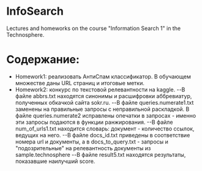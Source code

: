 # InfoSearch
 Lectures and homeworks on the course "Information Search 1" in the Technosphere.
# Содержание:
- Homework1: реализовать АнтиСпам классификатор. В обучающем множестве даны  URL страниц и итоговые метки.
- Homework2: конкурс по текстовой релевантности на kaggle. 
--В файле abbrs.txt находятся синонимы и расшифровки аббревиатур, полученных обкачкой сайта sokr.ru.
--В файле queries.numerate1.txt заменены на правильные запросы с неправильной раскладкой. В файле queries.numerate2 исправлены опечатки в запросах - именно эти запросы подаются в функции ранжирования.
--В файле num_of_urls1.txt находится словарь: документ - количество ссылок, ведущих на него.
--В файле docs_id.txt приведены в соответствие номера url и документы, а в docs_to_query.txt - запросы и "подозрительные" на релевантность документы из sample.technosphere
--В файле result5.txt находятся результаты, показавшие наилучший score.